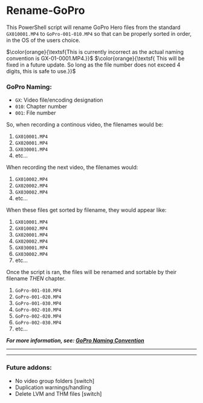 # Rename-GoPro
This PowerShell script will rename GoPro Hero files from the standard `GX010001.MP4` to `GoPro-001-010.MP4` so that can be properly sorted in order, in the OS of the users choice.

 $\color{orange}{\textsf{This is currently incorrect as the actual naming convention is GX-01-0001.MP4.}}$
$\color{orange}{\textsf{ This will be fixed in a future update. So long as the file number does not exceed 4 digits, this is safe to use.}}$

### GoPro Naming:
- `GX`: Video file/encoding designation
- `010`: Chapter number
- `001`: File number

So, when recording a continous video, the filenames would be:

1. `GX010001.MP4`
2. `GX020001.MP4`
3. `GX030001.MP4`
4. etc...

When recording the next video, the filenames would:

1. `GX010002.MP4`
2. `GX020002.MP4`
3. `GX030002.MP4`
4. etc...

When these files get sorted by filename, they would appear like:

1. `GX010001.MP4`
2. `GX010002.MP4`
3. `GX020001.MP4`
4. `GX020002.MP4`
5. `GX030001.MP4`
6. `GX030002.MP4`
7. etc...

Once the script is ran, the files will be renamed and sortable by their filename *THEN* chapter.

1. `GoPro-001-010.MP4`
2. `GoPro-001-020.MP4`
3. `GoPro-001-030.MP4`
4. `GoPro-002-010.MP4`
5. `GoPro-002-020.MP4`
6. `GoPro-002-030.MP4`
7. etc...

***For more information, see: [GoPro Naming Convention](https://community.gopro.com/s/article/GoPro-Camera-File-Naming-Convention?language=en_US)***

---
---
### Future addons:
- No video group folders \[switch\]
- Duplication warnings/handling
- Delete LVM and THM files \[switch\]